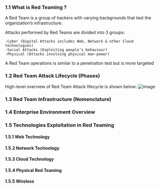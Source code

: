 ### 1.1  What is Red Teaming ?
 A Red Team is a group of hackers with varying backgrounds that test the organization’s infrastructure.
 
 Attacks performed by Red Teams are divided into 3 groups: 
 
    -Cyber (Digital Attacks includes Web, Network & other Cloud technologies)
    -Social Attacks (Exploiting people’s behaviour)
    -Physical (Attacks involving physical man-power)
    
A Red Team operations is similar to a penetration test but is more targeted

### 1.2  Red Team Attack Lifecycle (Phases) 

High-level overview of Red Team Attack lifecycle is shown below: 
![image](https://github.com/user-attachments/assets/cb74196c-4a02-4fa0-890b-e8f23b296921)


### 1.3  Red Team Infrastructure (Nomenclature)
### 1.4  Enterprise Environment Overview
### 1.5  Technologies Exploitation in Red Teaming
  #### 1.5.1  Web Technology
  #### 1.5.2  Network Technology
  #### 1.5.3  Cloud Technology     
  #### 1.5.4  Physical Red Teaming
  #### 1.5.5  Wireless
